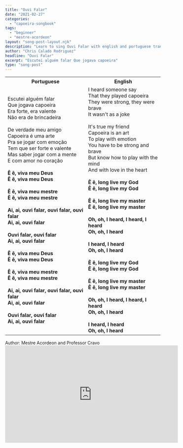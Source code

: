 ```yaml
---
title: "Ouvi Falar"
date: "2021-02-27"
categories:
  - "capoeira-songbook"
tags:
  - "beginner"
  - "mestre-acordeon"
layout: "song-post-layout.njk"
description: "Learn to sing Ouvi Falar with english and portuguese translations along with a video to help you learn."
author: "Chris Calado Rodriguez"
headline: "Ouvi Falar"
excerpt: "Escutei alguém falar Que jogava capoeira"
type: "song-post"
---
```


<table class="capoeira-table">
    <tr class="header-row">
        <th>Portuguese</th>
        <th>English</th>
    </tr>
    <tr>
        <td>Escutei alguém falar<br>
Que jogava capoeira<br>
Era forte, era valente<br>
Não era de brincadeira<br><br>
De verdade meu amigo<br>
Capoeira é uma arte<br>
Pra se jogar com emoção<br>
Tem que ser forte e valente<br>
Mas saber jogar com a mente<br>
E com amor no coração<br><br>
<strong>Ê ê, viva meu Deus</strong><br>
<strong>Ê ê, viva meu Deus</strong><br><br>
<strong>Ê ê, viva meu mestre</strong><br>
<strong>Ê ê, viva meu mestre</strong><br><br>
<strong>Ai, ai, ouvi falar, ouvi falar, ouvi falar</strong><br>
<strong>Ai, ai, ouvi falar</strong><br><br>
<strong>Ouvi falar, ouvi falar</strong><br>
<strong>Ai, ai, ouvi falar</strong><br><br>
<strong>Ê ê, viva meu Deus</strong><br>
<strong>Ê ê, viva meu Deus</strong><br><br>
<strong>Ê ê, viva meu mestre</strong><br>
<strong>Ê ê, viva meu mestre</strong><br><br>
<strong>Ai, ai, ouvi falar, ouvi falar, ouvi falar</strong><br>
<strong>Ai, ai, ouvi falar</strong><br><br>
<strong>Ouvi falar, ouvi falar<br>
Ai, ai, ouvi falar</strong></td>
        <td>I heard someone say<br>
That they played capoeira<br>
They were strong, they were brave<br>
It wasn't as a joke<br><br>
It's true my friend<br>
Capoeira is an art<br>
To play with emotion<br>
You have to be strong and brave<br>
But know how to play with the mind<br>
And with love in the heart<br><br>
<strong>Ê ê, long live my God</strong><br>
<strong>Ê ê, long live my God</strong><br><br>
<strong>Ê ê, long live my master</strong><br>
<strong>Ê ê, long live my master</strong><br><br>
<strong>Oh, oh, I heard, I heard, I heard</strong><br>
<strong>Oh, oh, I heard</strong><br><br>
<strong>I heard, I heard</strong><br>
<strong>Oh, oh, I heard</strong><br><br>
<strong>Ê ê, long live my God</strong><br>
<strong>Ê ê, long live my God</strong><br><br>
<strong>Ê ê, long live my master</strong><br>
<strong>Ê ê, long live my master</strong><br><br>
<strong>Oh, oh, I heard, I heard, I heard</strong><br>
<strong>Oh, oh, I heard</strong><br><br>
<strong>I heard, I heard<br>
Oh, oh, I heard</strong></td>
    </tr>
</table>

<figcaption>
Author: Mestre Acordeon and Professor Cravo
</figcaption>

<iframe width="560" height="315" src="https://www.youtube.com/embed/CAvjrant_Do" title="YouTube video player" frameborder="0" allow="accelerometer; autoplay; clipboard-write; encrypted-media; gyroscope; picture-in-picture" allowfullscreen></iframe>